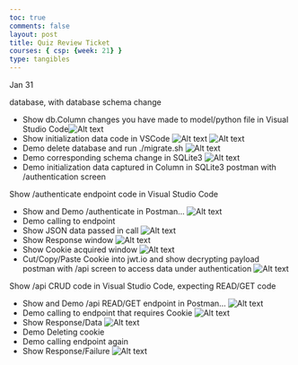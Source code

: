 ```yaml
---
toc: true
comments: false
layout: post
title: Quiz Review Ticket
courses: { csp: {week: 21} }
type: tangibles
---
```


Jan 31

database, with database schema change

- Show db.Column changes you have made to model/python file in Visual Studio Code![Alt text](</student/images/Screenshot 2024-01-31 at 11.08.19 AM.png>)
- Show initialization data code in VSCode
![Alt text](</student/images/Screenshot 2024-01-31 at 11.09.05 AM.png>)
![Alt text](</student/images/Screenshot 2024-01-31 at 11.10.04 AM.png>)
- Demo delete database and run ./migrate.sh
![Alt text](</student/images/Screenshot 2024-01-31 at 11.11.34 AM.png>)
- Demo corresponding schema change in SQLite3
![Alt text](</student/images/Screenshot 2024-01-31 at 11.11.34 AM.png>)
- Demo initialization data captured in Column in SQLite3
postman with /authentication screen

Show /authenticate endpoint code in Visual Studio Code
- Show and Demo /authenticate in Postman…
![Alt text](</student/images/Screenshot 2024-01-31 at 11.16.37 AM.png>)
- Demo calling to endpoint
- Show JSON data passed in call
![Alt text](</student/images/Screenshot 2024-01-31 at 11.12.15 AM.png>)
- Show Response window
![Alt text](</student/images/Screenshot 2024-01-31 at 11.12.15 AM.png>)
- Show Cookie acquired window
![Alt text](</student/images/Screenshot 2024-01-31 at 11.12.47 AM.png>)
- Cut/Copy/Paste Cookie into jwt.io and show decrypting payload
postman with /api screen to access data under authentication
![Alt text](</student/images/Screenshot 2024-01-31 at 11.13.45 AM.png>)

Show /api CRUD code in Visual Studio Code, expecting READ/GET code
- Show and Demo /api READ/GET endpoint in Postman…
![Alt text](</student/images/Screenshot 2024-01-31 at 11.14.31 AM.png>)
- Demo calling to endpoint that requires Cookie
![Alt text](</student/images/Screenshot 2024-01-31 at 11.14.31 AM.png>)
- Show Response/Data
![Alt text](</student/images/Screenshot 2024-01-31 at 11.15.18 AM.png>)
- Demo Deleting cookie
- Demo calling endpoint again
- Show Response/Failure
![Alt text](</student/images/Screenshot 2024-01-31 at 11.15.47 AM.png>)